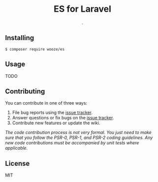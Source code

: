 <h1 align="center"> ES for Laravel </h1>

<p align="center"> .</p>


## Installing

```shell
$ composer require wooze/es
```

## Usage

TODO

## Contributing

You can contribute in one of three ways:

1. File bug reports using the [issue tracker](https://github.com/wooze/es/issues).
2. Answer questions or fix bugs on the [issue tracker](https://github.com/wooze/es/issues).
3. Contribute new features or update the wiki.

_The code contribution process is not very formal. You just need to make sure that you follow the PSR-0, PSR-1, and PSR-2 coding guidelines. Any new code contributions must be accompanied by unit tests where applicable._

## License

MIT